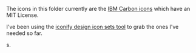 The icons in this folder currently are the [IBM Carbon icons](https://github.com/carbon-design-system/carbon/tree/main/packages/icons) which have an MIT License.

I've been using the [iconify design icon sets tool](https://icon-sets.iconify.design/) to grab the ones I've needed so far.

s.